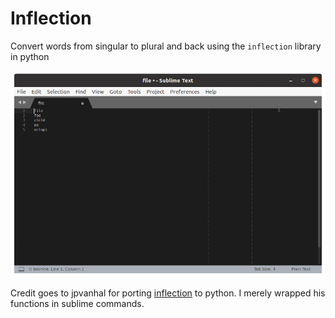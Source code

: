 # Inflection
Convert words from singular to plural and back using the `inflection` library in python

![](https://raw.githubusercontent.com/davidson16807/sublime_inflection/main/demo.gif)

Credit goes to jpvanhal for porting [inflection](https://github.com/jpvanhal/inflection) to python. I merely wrapped his functions in sublime commands.
